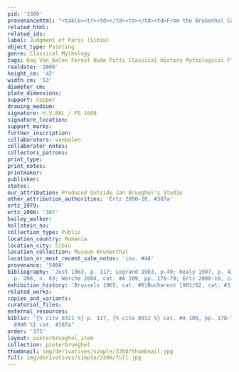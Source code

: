 ```yaml
---
pid: '3300'
provenancehtml: "<table><tr><td></td><td></td><td>From the Brukenhol Collection</td></tr></table>"
related_html:
related_ids:
label: Judgment of Paris (Sibiu)
object_type: Painting
genre: Classical Mythology
tags: Dog Van_Balen Forest Nude Putti Classical History Mythological Flowers
realdate: '1608'
height_cm: '42'
width_cm: '53'
diameter_cm:
plate_dimensions:
support: Copper
drawing_medium:
signature: H.V.BAL / FE 1608
signature_location:
support_marks:
further_inscription:
collaborators: vanbalen
collaborator_notes:
collectors_patrons:
print_type:
print_notes:
printmaker:
publisher:
states:
our_attribution: Produced Outside Jan Brueghel's Studio
other_attribution_authorities: 'Ertz 2008-10, #387a'
ertz_1979:
ertz_2008: '387'
bailey_walker:
hollstein_no:
collection_type: Public
location_country: Romania
location_city: Sibiu
location_collection: Museum Brukenthal
location_or_most_recent_sale_notes: 'inv. #48'
provenance: '5460'
bibliography: 'Jost 1963, p. 117; Legrand 1963, p.49; Healy 1997, p. 43, fig. 56;
  p. 206, n. 63; Werche 2004, cat. #A 109, pp. 178-79; Ertz 2008-10, cat. #387a'
exhibition_history: 'Brussels 1965, cat. #8|Bucharest 1981/82, cat. #3'
related_works:
copies_and_variants:
curatorial_files:
external_resources:
biblio: "{% cite 8321 %} p. 117, {% cite 8912 %} cat. #A 109, pp. 178-79, {% cite
  8900 %} cat. #387a"
order: '375'
layout: pieterbrueghel_item
collection: pieterbrueghel
thumbnail: img/derivatives/simple/3300/thumbnail.jpg
full: img/derivatives/simple/3300/full.jpg
---
```

